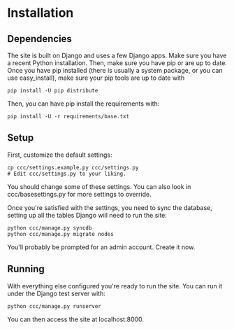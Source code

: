 Installation
============

Dependencies
------------

The site is built on Django and uses a few Django apps. Make sure you
have a recent Python installation. Then, make sure you have pip or are
up to date.  Once you have pip installed (there is usually a system
package, or you can use easy_install), make sure your pip tools are up
to date with

    pip install -U pip distribute

Then, you can have pip install the requirements with:

    pip install -U -r requirements/base.txt

Setup
-----

First, customize the default settings:

    cp ccc/settings.example.py ccc/settings.py
    # Edit ccc/settings.py to your liking.

You should change some of these settings. You can also look in
ccc/basesettings.py for more settings to override.

Once you're satisfied with the settings, you need to sync the
database, setting up all the tables Django will need to run the site:

    python ccc/manage.py syncdb
    python ccc/manage.py migrate nodes

You'll probably be prompted for an admin account. Create it now.

Running
-------

With everything else configured you're ready to run the site. You can
run it under the Django test server with:

    python ccc/manage.py runserver

You can then access the site at localhost:8000.

